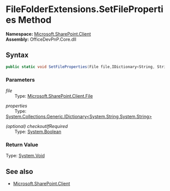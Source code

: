 # FileFolderExtensions.SetFileProperties Method  
**Namespace:** [Microsoft.SharePoint.Client](Microsoft.SharePoint.Client.md)  
**Assembly:** OfficeDevPnP.Core.dll  
## Syntax
```C#
public static void SetFileProperties(File file,IDictionary<String, String> properties,Boolean checkoutIfRequired)
```
### Parameters
*file*  
&emsp;&emsp;Type: [Microsoft.SharePoint.Client.File](Microsoft.SharePoint.Client.File.md) 
&emsp;&emsp;  
  
*properties*  
&emsp;&emsp;Type: [System.Collections.Generic.IDictionary<System.String,System.String>](System.Collections.Generic.IDictionary<System.String,System.String>.md) 
&emsp;&emsp;  
  
*(optional) checkoutIfRequired*  
&emsp;&emsp;Type: [System.Boolean](System.Boolean.md) 
&emsp;&emsp;  
  
### Return Value
Type: [System.Void](System.Void.md  
)
## See also
- [Microsoft.SharePoint.Client](Microsoft.SharePoint.Client.md)
